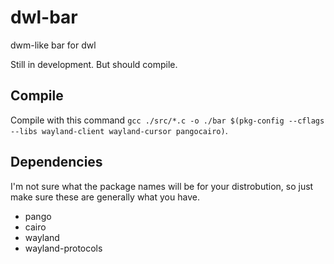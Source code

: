 # dwl-bar
dwm-like bar for dwl

Still in development. But should compile.

## Compile
Compile with this command `gcc ./src/*.c -o ./bar $(pkg-config --cflags --libs wayland-client wayland-cursor pangocairo)`.

## Dependencies
I'm not sure what the package names will be for your distrobution, so just make sure these are generally what you have.
 + pango
 + cairo
 + wayland
 + wayland-protocols
